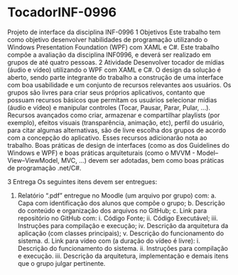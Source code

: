 # TocadorINF-0996
Projeto de interface da disciplina INF-0996
1 Objetivos
Este trabalho tem como objetivo desenvolver habilidades de programação utilizando o
Windows Presentation Foundation (WPF) com XAML e C#. Este trabalho compõe a
avaliação da disciplina INF0996, e deverá ser realizado em grupos de até quatro pessoas.
2 Atividade
Desenvolver tocador de mídias (áudio e vídeo) utilizando o WPF com XAML e C#. O
design da solução é aberto, sendo parte integrante do trabalho a construção de uma
interface com boa usabilidade e um conjunto de recursos relevantes aos usuários.
Os grupos são livres para criar seus próprios aplicativos, contanto que possuam recursos
básicos que permitam os usuários selecionar mídias (áudio e vídeo) e manipular controles
(Tocar, Pausar, Parar, Pular, ...). Recursos avançados como criar, armazenar e
compartilhar playlists (por exemplo), efeitos visuais (transparência, animação, etc),
perfil do usuário, para citar algumas alternativas, são de livre escolha dos grupos de
acordo com a concepção do aplicativo. Esses recursos adicionarão nota ao trabalho.
Boas práticas de design de interfaces (como as dos Guidelines do Windows e WPF) e
boas práticas arquiteturais (como o MVVM - Model–View–ViewModel, MVC, ...) devem
ser adotadas, bem como boas práticas de programação .net/C#.

3 Entrega
Os seguintes itens devem ser entregues:
1. Relatório “.pdf” entregue no Moodle (um arquivo por grupo) com:
a. Capa com identificação dos alunos que compõe o grupo;
b. Descrição do conteúdo e organização dos arquivos no GitHub;
c. Link para repositório no GitHub com:
i. Código Fonte;
ii. Código Executável;
iii. Instruções para compilação e execução;
iv. Descrição da arquitetura da aplicação (com classes principais);
v. Descrição do funcionamento do sistema.
d. Link para vídeo com (a duração do vídeo é livre):
i. Descrição do funcionamento do sistema.
ii. Instruções para compilação e execução.
iii. Descrição da arquitetura, implementação e demais itens que o
grupo julgar pertinente.
